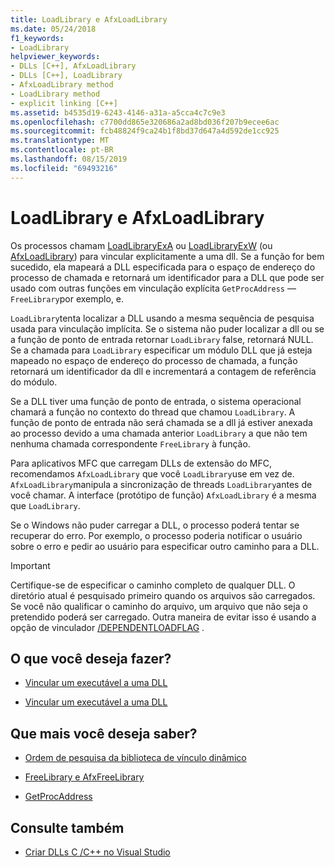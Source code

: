 ```yaml
---
title: LoadLibrary e AfxLoadLibrary
ms.date: 05/24/2018
f1_keywords:
- LoadLibrary
helpviewer_keywords:
- DLLs [C++], AfxLoadLibrary
- DLLs [C++], LoadLibrary
- AfxLoadLibrary method
- LoadLibrary method
- explicit linking [C++]
ms.assetid: b4535d19-6243-4146-a31a-a5cca4c7c9e3
ms.openlocfilehash: c7700dd865e320686a2ad8bd036f207b9ecee6ac
ms.sourcegitcommit: fcb48824f9ca24b1f8bd37d647a4d592de1cc925
ms.translationtype: MT
ms.contentlocale: pt-BR
ms.lasthandoff: 08/15/2019
ms.locfileid: "69493216"
---
```

# <a name="loadlibrary-and-afxloadlibrary"></a>LoadLibrary e AfxLoadLibrary

Os processos chamam [LoadLibraryExA](/windows/win32/api/libloaderapi/nf-libloaderapi-loadlibraryexa) ou [LoadLibraryExW](/windows/win32/api/libloaderapi/nf-libloaderapi-loadlibraryexw) (ou [AfxLoadLibrary](../mfc/reference/application-information-and-management.md#afxloadlibrary)) para vincular explicitamente a uma dll. Se a função for bem sucedido, ela mapeará a DLL especificada para o espaço de endereço do processo de chamada e retornará um identificador para a DLL que pode ser usado com outras funções em vinculação explícita `GetProcAddress` — `FreeLibrary`por exemplo, e.

`LoadLibrary`tenta localizar a DLL usando a mesma sequência de pesquisa usada para vinculação implícita. Se o sistema não puder localizar a dll ou se a função de ponto de entrada retornar `LoadLibrary` false, retornará NULL. Se a chamada para `LoadLibrary` especificar um módulo DLL que já esteja mapeado no espaço de endereço do processo de chamada, a função retornará um identificador da dll e incrementará a contagem de referência do módulo.

Se a DLL tiver uma função de ponto de entrada, o sistema operacional chamará a função no contexto do thread que chamou `LoadLibrary`. A função de ponto de entrada não será chamada se a dll já estiver anexada ao processo devido a uma chamada anterior `LoadLibrary` a que não tem nenhuma chamada correspondente `FreeLibrary` à função.

Para aplicativos MFC que carregam DLLs de extensão do MFC, recomendamos `AfxLoadLibrary` que você `LoadLibrary`use em vez de. `AfxLoadLibrary`manipula a sincronização de threads `LoadLibrary`antes de você chamar. A interface (protótipo de função) `AfxLoadLibrary` é a mesma que `LoadLibrary`.

Se o Windows não puder carregar a DLL, o processo poderá tentar se recuperar do erro. Por exemplo, o processo poderia notificar o usuário sobre o erro e pedir ao usuário para especificar outro caminho para a DLL.

> [!IMPORTANT]
> Certifique-se de especificar o caminho completo de qualquer DLL. O diretório atual é pesquisado primeiro quando os arquivos são carregados. Se você não qualificar o caminho do arquivo, um arquivo que não seja o pretendido poderá ser carregado. Outra maneira de evitar isso é usando a opção de vinculador [/DEPENDENTLOADFLAG](reference/dependentloadflag.md) .

## <a name="what-do-you-want-to-do"></a>O que você deseja fazer?

- [Vincular um executável a uma DLL](linking-an-executable-to-a-dll.md#linking-implicitly)

- [Vincular um executável a uma DLL](linking-an-executable-to-a-dll.md#determining-which-linking-method-to-use)

## <a name="what-do-you-want-to-know-more-about"></a>Que mais você deseja saber?

- [Ordem de pesquisa da biblioteca de vínculo dinâmico](/windows/win32/Dlls/dynamic-link-library-search-order)

- [FreeLibrary e AfxFreeLibrary](freelibrary-and-afxfreelibrary.md)

- [GetProcAddress](getprocaddress.md)

## <a name="see-also"></a>Consulte também

- [Criar DLLs C /C++ no Visual Studio](dlls-in-visual-cpp.md)
